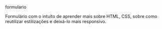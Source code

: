 formulario 

Formulário com o intuíto de aprender mais sobre HTML, CSS, sobre como reutilizar estilizações e deixá-lo mais responsívo.
